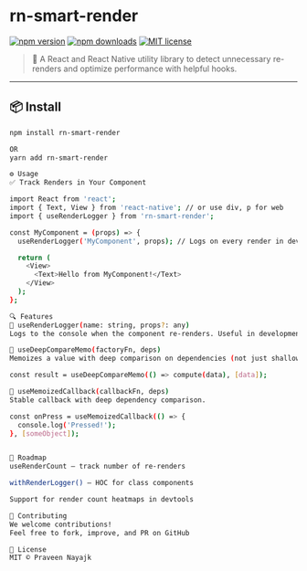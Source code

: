 # rn-smart-render

[![npm version](https://img.shields.io/npm/v/rn-smart-render.svg)](https://www.npmjs.com/package/rn-smart-render)
[![npm downloads](https://img.shields.io/npm/dw/rn-smart-render.svg)](https://www.npmjs.com/package/rn-smart-render)
[![MIT license](https://img.shields.io/badge/license-MIT-green)](https://github.com/Praveennayak877/rn-smart-render/blob/main/LICENSE)

> 🚀 A React and React Native utility library to detect unnecessary re-renders and optimize performance with helpful hooks.

---

## 📦 Install

```bash
npm install rn-smart-render

OR
yarn add rn-smart-render

⚙️ Usage
✅ Track Renders in Your Component

import React from 'react';
import { Text, View } from 'react-native'; // or use div, p for web
import { useRenderLogger } from 'rn-smart-render';

const MyComponent = (props) => {
  useRenderLogger('MyComponent', props); // Logs on every render in dev

  return (
    <View>
      <Text>Hello from MyComponent!</Text>
    </View>
  );
};

🔍 Features
🧠 useRenderLogger(name: string, props?: any)
Logs to the console when the component re-renders. Useful in development to catch unnecessary renders.

🧠 useDeepCompareMemo(factoryFn, deps)
Memoizes a value with deep comparison on dependencies (not just shallow).

const result = useDeepCompareMemo(() => compute(data), [data]);

🧠 useMemoizedCallback(callbackFn, deps)
Stable callback with deep dependency comparison.

const onPress = useMemoizedCallback(() => {
  console.log('Pressed!');
}, [someObject]);


🚧 Roadmap
useRenderCount – track number of re-renders

withRenderLogger() – HOC for class components

Support for render count heatmaps in devtools

🤝 Contributing
We welcome contributions!
Feel free to fork, improve, and PR on GitHub

📜 License
MIT © Praveen Nayajk

